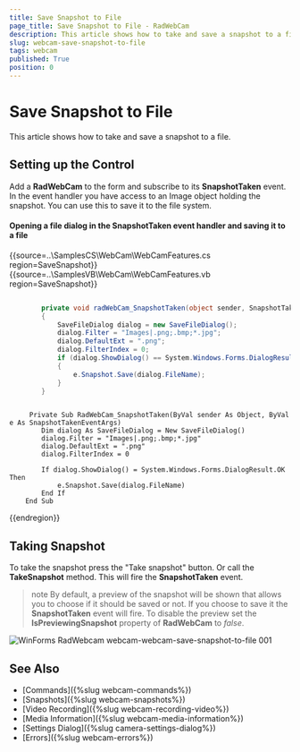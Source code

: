 ```yaml
---
title: Save Snapshot to File
page_title: Save Snapshot to File - RadWebCam
description: This article shows how to take and save a snapshot to a file.    
slug: webcam-save-snapshot-to-file
tags: webcam
published: True
position: 0
---
```


# Save Snapshot to File

This article shows how to take and save a snapshot to a file.

## Setting up the Control

Add a **RadWebCam** to the form and subscribe to its **SnapshotTaken** event. In the event handler you have access to an Image object holding the snapshot. You can use this to save it to the file system.

#### Opening a file dialog in the SnapshotTaken event handler and saving it to a file

{{source=..\SamplesCS\WebCam\WebCamFeatures.cs region=SaveSnapshot}} 
{{source=..\SamplesVB\WebCam\WebCamFeatures.vb region=SaveSnapshot}} 

````C#

        private void radWebCam_SnapshotTaken(object sender, SnapshotTakenEventArgs e)
        {
            SaveFileDialog dialog = new SaveFileDialog();
            dialog.Filter = "Images|.png;.bmp;*.jpg";
            dialog.DefaultExt = ".png";
            dialog.FilterIndex = 0;
            if (dialog.ShowDialog() == System.Windows.Forms.DialogResult.OK)
            {
                e.Snapshot.Save(dialog.FileName);
            }
        }

````
````VB.NET

     Private Sub RadWebCam_SnapshotTaken(ByVal sender As Object, ByVal e As SnapshotTakenEventArgs)
        Dim dialog As SaveFileDialog = New SaveFileDialog()
        dialog.Filter = "Images|.png;.bmp;*.jpg"
        dialog.DefaultExt = ".png"
        dialog.FilterIndex = 0

        If dialog.ShowDialog() = System.Windows.Forms.DialogResult.OK Then
            e.Snapshot.Save(dialog.FileName)
        End If
    End Sub       

````

{{endregion}} 

## Taking Snapshot

To take the snapshot press the "Take snapshot" button. Or call the **TakeSnapshot** method. This will fire the **SnapshotTaken** event.

>note By default, a preview of the snapshot will be shown that allows you to choose if it should be saved or not. If you choose to save it the **SnapshotTaken** event will fire. To disable the preview set the **IsPreviewingSnapshot** property of **RadWebCam** to *false*.
 
![WinForms RadWebcam webcam-webcam-save-snapshot-to-file 001](images/webcam-save-snapshot-to-file001.png)

## See Also
* [Commands]({%slug webcam-commands%})
* [Snapshots]({%slug webcam-snapshots%})
* [Video Recording]({%slug webcam-recording-video%})
* [Media Information]({%slug webcam-media-information%})
* [Settings Dialog]({%slug camera-settings-dialog%})
* [Errors]({%slug webcam-errors%})
